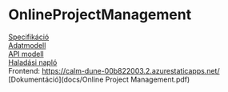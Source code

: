 # OnlineProjectManagement

[Specifikáció](docs/specifikacio.pdf)<br />
[Adatmodell](https://dbdiagram.io/d/6384d801c9abfc611175acd7)<br />
[API modell](docs/openapi.yml)<br />
[Haladási napló](https://docs.google.com/document/d/1duknjDmIX6qpXlEILWu249LXxPG0riWJbJ6thfBs0DE/edit?usp=sharing)<br />
Frontend: https://calm-dune-00b822003.2.azurestaticapps.net/<br />
[Dokumentáció](docs/Online Project Management.pdf)

